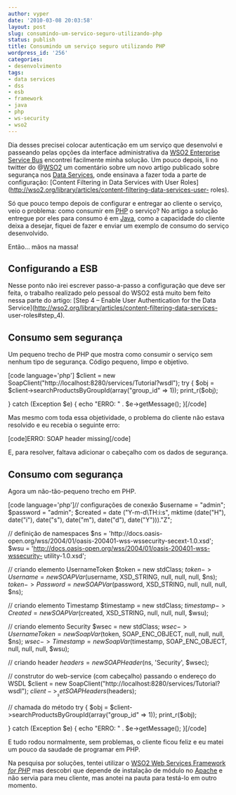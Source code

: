 ```yaml
---
author: vyper
date: '2010-03-08 20:03:58'
layout: post
slug: consumindo-um-servico-seguro-utilizando-php
status: publish
title: Consumindo um serviço seguro utilizando PHP
wordpress_id: '256'
categories:
- desenvolvimento
tags:
- data services
- dss
- esb
- framework
- java
- php
- ws-security
- wso2
---
```


Dia desses precisei colocar autenticação em um serviço que desenvolvi e
passeando pelas opções da interface administrativa da [WSO2 Enterprise Service
Bus](http://wso2.org/downloads/esb) encontrei facilmente minha solução. Um
pouco depois, li no twitter do @[WSO2](http://twitter.com/wso2) um comentário
sobre um novo artigo publicado sobre segurança nos [Data
Services](/glossario/#DataServices), onde ensinava a fazer toda a parte de
configuração: [Content Filtering in Data Services with User
Roles](http://wso2.org/library/articles/content-filtering-data-services-user-
roles).

Só que pouco tempo depois de configurar e entregar ao cliente o serviço, veio
o problema: como consumir em [PHP](http://www.php.net/) o serviço? No artigo a
solução entregue por eles para consumo é em [Java](http://java.sun.com/), como
a capacidade do cliente deixa a desejar, fiquei de fazer e enviar um exemplo
de consumo do serviço desenvolvido.

Então... mãos na massa!

## Configurando a ESB

Nesse ponto não irei escrever passo-a-passo a configuração que deve ser feita,
o trabalho realizado pelo pessoal do WSO2 está muito bem feito nessa parte do
artigo: [Step 4 – Enable User Authentication for the Data
Service](http://wso2.org/library/articles/content-filtering-data-services-
user-roles#step_4).

## Consumo sem segurança

Um pequeno trecho de PHP que mostra como consumir o serviço sem nenhum tipo de
segurança. Código pequeno, limpo e objetivo.

[code language='php'] $client = new
SoapClient("http://localhost:8280/services/Tutorial?wsdl"); try { $obj =
$client->searchProductsByGroupId(array("group_id" => 1)); print_r($obj);

} catch (Exception $e) { echo "ERRO: " . $e->getMessage(); }[/code]

Mas mesmo com toda essa objetividade, o problema do cliente não estava
resolvido e eu recebia o seguinte erro:

[code]ERRO: SOAP header missing[/code]

E, para resolver, faltava adicionar o cabeçalho com os dados de segurança.

## Consumo com segurança

Agora um não-tão-pequeno trecho em PHP.

[code language='php']// configurações de conexão $username = "admin";
$password = "admin"; $created = date ("Y-m-d\TH:i:s", mktime (date("H"),
date("i"), date("s"), date("m"), date("d"), date("Y")))."Z";

// definição de namespaces $ns = 'http://docs.oasis-
open.org/wss/2004/01/oasis-200401-wss-wssecurity-secext-1.0.xsd'; $wsu =
'http://docs.oasis-open.org/wss/2004/01/oasis-200401-wss-wssecurity-
utility-1.0.xsd';

// criando elemento UsernameToken $token = new stdClass; $token->Username =
new SOAPVar($username, XSD_STRING, null, null, null, $ns); $token->Password =
new SOAPVar($password, XSD_STRING, null, null, null, $ns);

// criando elemento Timestamp $timestamp = new stdClass; $timestamp->Created =
new SOAPVar($created, XSD_STRING, null, null, null, $wsu);

// criando elemento Security $wsec = new stdClass; $wsec->UsernameToken = new
SoapVar($token, SOAP_ENC_OBJECT, null, null, null, $ns); $wsec->Timestamp =
new SoapVar($timestamp, SOAP_ENC_OBJECT, null, null, null, $wsu);

// criando header $headers = new SOAPHeader($ns, 'Security', $wsec);

// construtor do web-service (com cabeçalho) passando o endereço do WSDL
$client = new SoapClient("http://localhost:8280/services/Tutorial?wsdl");
$client->__setSOAPHeaders($headers);

// chamada do método try { $obj =
$client->searchProductsByGroupId(array("group_id" => 1)); print_r($obj);

} catch (Exception $e) { echo "ERRO: " . $e->getMessage(); }[/code]

E tudo rodou normalmente, sem problemas, o cliente ficou feliz e eu matei um
pouco da saudade de programar em PHP.

Na pesquisa por soluções, tentei utilizar o [WSO2 Web Services Framework _for
PHP_](http://wso2.org/projects/wsf/php) mas descobri que depende de instalação
de módulo no [Apache](http://httpd.apache.org) e não servia para meu cliente,
mas anotei na pauta para testá-lo em outro momento.

